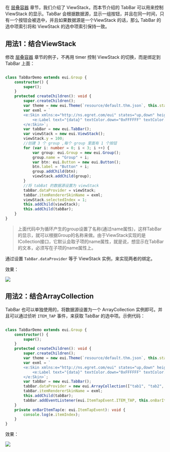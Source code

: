 在 [层叠容器](../../../../extension/EUI/container/viewStack/README.md) 章节，我们介绍了 ViewStack，而本节介绍的 TabBar 可以用来控制 ViewStack 的显示。TabBar 会根据数据源，显示一组按钮，并且在同一时间，只有一个按钮会被选中，并且如果数据源是一个ViewStack 的话，那么 TabBar 的选中项索引将和 ViewStack 的选中项索引保持一致。

##  用法1：结合ViewStack

修改 [层叠容器](../../../../extension/EUI/container/viewStack/README.md) 章节的例子，不再用 timer 控制 ViewStack 的切换，而是绑定到 TabBar 上面：

``` TypeScript

class TabBarDemo extends eui.Group {
    constructor() {
        super();
    }
    protected createChildren(): void {
        super.createChildren();
        var theme = new eui.Theme(`resource/default.thm.json`, this.stage);
        var exml = `
        <e:Skin xmlns:e="http://ns.egret.com/eui" states="up,down" height="50"> 
            <e:Label text="{data}" textColor.down="0xFFFFFF" textColor.up="0x666666" horizontalCenter="0" verticalCenter="0"/> 
        </e:Skin>`;
        var tabBar = new eui.TabBar();
        var viewStack = new eui.ViewStack();
        viewStack.y = 100;
        //创建 3 个 group ,每个 group 里面有 1 个按钮
        for (var i: number = 0; i < 3; i ++) {
            var group: eui.Group = new eui.Group();
            group.name = "Group" + i;
            var btn: eui.Button = new eui.Button();
            btn.label = "Button" + i;
            group.addChild(btn);
            viewStack.addChild(group);
        }
		//将 tabBat 的数据源设置为 viewStack
        tabBar.dataProvider = viewStack;
        tabBar.itemRendererSkinName = exml;
        viewStack.selectedIndex = 1;
        this.addChild(viewStack);
        this.addChild(tabBar);
    }
}

```

> 上面代码中为循环产生的group设置了名称(通过name属性)，这样TabBar的显示，就可以根据Group的名称来做。由于ViewStack实现的是ICollection接口，它默认会取子项的name属性，就是说，想显示在TabBar的文本，必须写在子项的name属性上。

  通过设置 `TabBar.dataProvider` 等于 ViewStack 实例，来实现两者的绑定。



效果：

![][9-4-tabbar-A]

## 用法2：结合ArrayCollection

TabBar 也可以单独使用的，将数据源设置为一个 ArrayCollection 实例即可。并且可以通过侦听 `ITEM_TAP` 事件，来获取 TabBar 的选中项。示例代码：

``` TypeScript

class TabBarDemo extends eui.Group {
    constructor() {
        super();
    }
    protected createChildren(): void {
        super.createChildren();
        var theme = new eui.Theme(`resource/default.thm.json`, this.stage);
        var exml = `
        <e:Skin xmlns:e="http://ns.egret.com/eui" states="up,down" height="50"> 
            <e:Label text="{data}" textColor.down="0xFFFFFF" textColor.up="0x666666" horizontalCenter="0" verticalCenter="0"/> 
        </e:Skin>`;
        var tabBar = new eui.TabBar();
        tabBar.dataProvider = new eui.ArrayCollection(["tab1", "tab2", "tab3"]);
        tabBar.itemRendererSkinName = exml;
        this.addChild(tabBar);
        tabBar.addEventListener(eui.ItemTapEvent.ITEM_TAP, this.onBarItemTap, this);
    }
    private onBarItemTap(e: eui.ItemTapEvent): void {
        console.log(e.itemIndex);
    }
}

```

效果：

![][9-4-tabbar-B]

[9-4-tabbar-A]: http://sedn.egret.com/5604f1ae770d6.png

[9-4-tabbar-B]: http://sedn.egret.com/5604f1ae9a80d.png